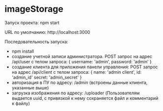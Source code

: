 # imageStorage

Запуск проекта: npm start

URL по умолчанию: http://localhost:3000

Последовательность запуска:
- npm install
- создание учетной записи администратора. POST запрос на адрес /api/user с телом запроса:
{
	username: 'admin',
	password: 'admin'
}
- создание клиента для приложения панели управления: POST запрос на адрес /api/client с телом запроса:
{
	name: 'admin client',
	id: 'admin_id'
	secret: 'admin_secret'
}
- авторизация в ПУ по адресу: /admin (встроены данные клиента, указанные выше)
- загрузка изображения по адресу: /uploader (Пользователям выдается uuid, c привязкой к нему сохраняется файл и комментарий к файлу)
